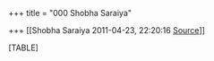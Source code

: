 +++
title = "000 Shobha Saraiya"

+++
[[Shobha Saraiya	2011-04-23, 22:20:16 [Source](https://groups.google.com/g/samskrita/c/Ti3HJiljcQI)]]



[TABLE]

